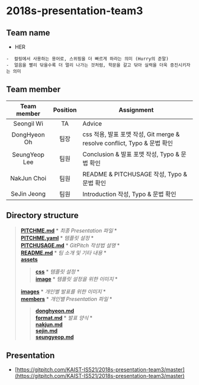 # 2018s-presentation-team3

## Team name

 - HER
 ```
 -  컬링에서 사용하는 용어로, 스위핑을 더 빠르게 하라는 의미 (Hurry의 준말)
 -  얼음을 빨리 닦을수록 더 멀리 나가는 것처럼, 학문을 갈고 닦아 실력을 더욱 증진시키자는 의미
 ```

## Team member

| Team member     | Position | Assignment |
|:-----------------:|:----------:|------------|
|  Seongil Wi     |    TA    |   Advice   |
|  DongHyeon Oh   |   팀장   | css 적용, 발표 포맷 작성, Git merge & resolve conflict, Typo & 문법 확인|
|  SeungYeop Lee  |   팀원   | Conclusion & 발표 포맷 작성, Typo & 문법 확인|
|  NakJun Choi    |   팀원   | README & PITCHUSAGE 작성, Typo & 문법 확인 |
|  SeJin Jeong    |   팀원   | Introduction 작성, Typo & 문법 확인 |

## Directory structure

> [__PITCHME.md__](https://github.com/KAIST-IS521/2018s-presentation-team3/blob/master/PITCHME.md) * *최종 Presentation 파일* *  
> [__PITCHME.yaml__](https://github.com/KAIST-IS521/2018s-presentation-team3/blob/master/PITCHME.yaml) * *템플릿 설정* *  
> [__PITCHUSAGE.md__](https://github.com/KAIST-IS521/2018s-presentation-team3/blob/master/PITCHUSAGE.md) * *GitPitch 작성법 설명* *  
> [__README.md__](https://github.com/KAIST-IS521/2018s-presentation-team3/blob/master/README.md) * *팀 소개 및 기타 내용* *  
> [__assets__](https://github.com/KAIST-IS521/2018s-presentation-team3/tree/master/assets)
>> [__css__](https://github.com/KAIST-IS521/2018s-presentation-team3/tree/master/assets/css) * *템플릿 설정* *  
>> [__image__](https://github.com/KAIST-IS521/2018s-presentation-team3/tree/master/assets/image) * *템플릿 설정을 위한 이미지* *  
>  
> [__images__](https://github.com/KAIST-IS521/2018s-presentation-team3/tree/master/images) * *개인별 발표를 위한 이미지* *  
> [__members__](https://github.com/KAIST-IS521/2018s-presentation-team3/tree/master/members) * *개인별 Presentation 파일* *  
>> [__donghyeon.md__](https://github.com/KAIST-IS521/2018s-presentation-team3/blob/master/members/donghyeon.md)  
>> [__format.md__](https://github.com/KAIST-IS521/2018s-presentation-team3/blob/master/members/format.md) * *발표 양식* *  
>> [__nakjun.md__](https://github.com/KAIST-IS521/2018s-presentation-team3/blob/master/members/nakjun.md)  
>> [__sejin.md__](https://github.com/KAIST-IS521/2018s-presentation-team3/blob/master/members/sejin.md)  
>> [__seungyeop.md__](https://github.com/KAIST-IS521/2018s-presentation-team3/blob/master/members/seungyeop.md)


## Presentation

 - [https://gitpitch.com/KAIST-IS521/2018s-presentation-team3/master](https://gitpitch.com/KAIST-IS521/2018s-presentation-team3/master)
